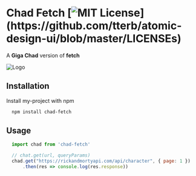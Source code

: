 # Chad Fetch [![MIT License](https://img.shields.io/apm/l/atomic-design-ui.svg?)](https://github.com/tterb/atomic-design-ui/blob/master/LICENSEs)

A **Giga Chad** version of **fetch**


![Logo](https://cdn3.emoji.gg/emojis/8748_gigachad.png)

## Installation

Install my-project with npm

```bash
  npm install chad-fetch
```

## Usage

```javascript
  import chad from 'chad-fetch'

  // chat.get(url, queryParams)
  chad.get("https://rickandmortyapi.com/api/character", { page: 1 })
      .then(res => console.log(res.response))
```
